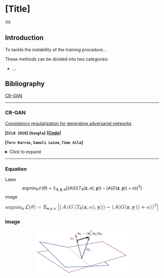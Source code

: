 # [Title]

111

## Introduction

To tackle the instability of the training procedure...



These methods can be divided into two categories:

- ...



## Bibliography

[CR-GAN](#CR-GAN)



---

### CR-GAN

[Consistency regularization for generative adversarial networks](https://arxiv.org/pdf/1910.12027.pdf)

**[`ICLR 2020`]**	**(`Google`)**	**[[Code](https://github.com/NVlabs/stylegan)]**

**[`Tero Karras`, `Samuli Laine`, `Timo Aila`]**

<details><summary>Click to expand</summary><p>


> **Summary**

They propose a training stabilizer based on **consistency regularization**. In particular, they **augment data** passing into the GAN discriminator and **penalize the sensitivity** of the discriminator to these augmentations.

> **Details**

$T(x)$ donates a stochastic data augmentation function. $D(x)$ donates the last layer before the activation function. The proposed regularization is given by:
$$
\min_{D} L_{c r} = \min_{D} \|D(x)-D(T(x))\|^{2}
$$
</p></details>

---









### Equation

Latex
$$
\operatorname{argmin}_{\theta} \mathcal{L}(\theta)=\mathbb{E}_{\mathbf{z}, \mathbf{y}, \alpha}\left[\left(A\left(G\left(T_{\theta}(\mathbf{z}, \alpha), \mathbf{y}\right)\right)-(A(G(\mathbf{z}, \mathbf{y}))+\alpha)\right)^{2}\right]
$$
image

<div align=center><img src="https://raw.githubusercontent.com/yzy1996/Image-Hosting/master/20201119214216.svg"/></div>



### Image

<div align=center><img width="300" src="https://raw.githubusercontent.com/yzy1996/Image-Hosting/master/20201119220419.png"/></div>



